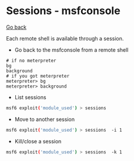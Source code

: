 # Sessions - msfconsole

[Go back](../metasploit.md#msfconsole)

<div class="row row-cols-md-2"><div>

Each remote shell is available through a session. 

* Go back to the msfconsole from a remote shell

```bash!
# if no meterpreter
bg
background
# if you got meterpreter
meterpreter> bg
meterpreter> background
```
</div><div>

* List sessions

```bash
msf6 exploit('module_used') > sessions
```

* Move to another session

```bash
msf6 exploit('module_used') > sessions  -i 1
```

* Kill/close a session

```bash
msf6 exploit('module_used') > sessions  -k 1
```
</div></div>